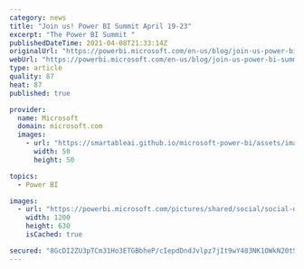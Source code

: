 ```yaml
---
category: news
title: "Join us! Power BI Summit April 19-23"
excerpt: "The Power BI Summit "
publishedDateTime: 2021-04-08T21:33:14Z
originalUrl: "https://powerbi.microsoft.com/en-us/blog/join-us-power-bi-summit-april-19-23/"
webUrl: "https://powerbi.microsoft.com/en-us/blog/join-us-power-bi-summit-april-19-23/"
type: article
quality: 87
heat: 87
published: true

provider:
  name: Microsoft
  domain: microsoft.com
  images:
    - url: "https://smartableai.github.io/microsoft-power-bi/assets/images/organizations/microsoft.com-50x50.jpg"
      width: 50
      height: 50

topics:
  - Power BI

images:
  - url: "https://powerbi.microsoft.com/pictures/shared/social/social-default-image.png"
    width: 1200
    height: 630
    isCached: true

secured: "8GcDI2ZU3pTCm31Ho3ETGBbheP/cIepdDndJvlpz7jIt9wY403NK1OWkN20tSjnfD1IdLNhNMK3B4kF1h7jWQ60Iv7jdD3AXxsLjfKaFYy6beio3VIOpWhNWsTG0PY8jWFO02EaC8Waxoau/84nYLRvVYY8elzOOr/s41cRiMOnfFqjtncKmRcu+T7vYnFAZRBF9EQUMuWEbXiuA7T8Msf3GSw0h1zw3gTxUpU/Ei3M/MTagEeYwHQjgK8juBgAmi1cuatcOcahHFmCPilra+ne5QXrwX7P95PNxH7EeM0/ga02JvwbRZr3PC2cSoquHnB90rc0eSjWQa0HC0jnQMR/6xAaXXGzmh4ssOZrCYxE=;sJZQklnb3meZcdawEg27rQ=="
---
```


